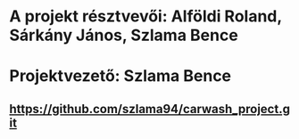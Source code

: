 # A projekt résztvevői: Alföldi Roland, Sárkány János, Szlama Bence
# Projektvezető: Szlama Bence

## https://github.com/szlama94/carwash_project.git